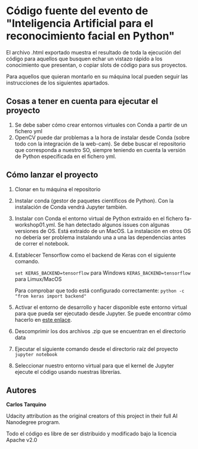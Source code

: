 # Código fuente del evento de "Inteligencia Artificial para el reconocimiento facial en Python"

El archivo .html exportado muestra el resultado de toda la ejecución del código para aquellos que busquen echar un vistazo rápido a los conocimiento que presentan, o copiar slots de código para sus proyectos.

Para aquellos que quieran montarlo en su máquina local pueden seguir las instrucciones de los siguientes apartados.

## Cosas a tener en cuenta para ejecutar el proyecto
1. Se debe saber cómo crear entornos virtuales con Conda a partir de un fichero yml
2. OpenCV puede dar problemas a la hora de instalar desde Conda (sobre todo con la integración de la web-cam). Se debe buscar el repositorio que corresponda a nuestro SO, siempre teniendo en cuenta la versión de Python especificada en el fichero yml.

## Cómo lanzar el proyecto
1. Clonar en tu máquina el repositorio
2. Instalar conda (gestor de paquetes cientificos de Python). Con la instalación de Conda vendrá Jupyter también.
3. Instalar con Conda el entorno virtual de Python extraído en el fichero fa-workshop01.yml. Se han detectado algunos issues con algunas versiones de OS. Está extraido de un MacOS. La instalación en otros OS no debería ser problema instalando una a una las dependencias antes de correr el notebook.
4. Establecer Tensorflow como el backend de Keras con el siguiente comando. 

    ```set KERAS_BACKEND=tensorflow``` para Windows
    ```KERAS_BACKEND=tensorflow``` para Limux/MacOS
    
    Para comprobar que todo está configurado correctamente:
        ```python -c "from keras import backend"```


5. Activar el entorno de desarrollo y hacer disponible este entorno virtual para que pueda ser ejecutado desde Jupyter. Se puede encontrar cómo hacerlo en [este enlace](https://help.pythonanywhere.com/pages/IPythonNotebookVirtualenvs/).
6. Descomprimir los dos archivos .zip que se encuentran en el directorio data
7. Ejecutar el siguiente comando desde el directorio raíz del proyecto
    ```jupyter notebook```
8. Seleccionar nuestro entorno virtual para que el kernel de Jupyter ejecute el código usando nuestras librerías.


## Autores

**Carlos Tarquino** 

Udacity attribution as the original creators of this project in their full AI Nanodegree program.

Todo el código es libre de ser distribuido y modificado bajo la licencia Apache v2.0